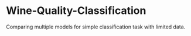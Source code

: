 # Wine-Quality-Classification
Comparing multiple models for simple classification task with limited data.
